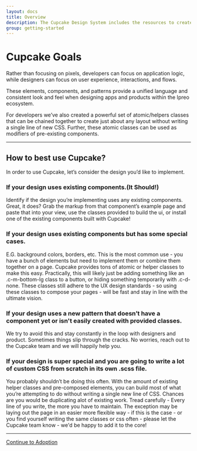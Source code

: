 ```yaml
---
layout: docs
title: Overview
description: The Cupcake Design System includes the resources to create user interfaces consistent with UX principles, design language, and best practices.
group: getting-started
---
```


# Cupcake Goals
Rather than focusing on pixels, developers can focus on application logic, while designers can focus on user experience, interactions, and flows.

These elements, components, and patterns provide a unified language and consistent look and feel when designing apps and products within the Ipreo ecosystem.

For developers we’ve also created a powerful set of atomic/helpers classes that can be chained together to create just about any layout without writing a single line of new CSS. Further, these atomic classes can be used as modifiers of pre-existing components.

--- 

## How to best use Cupcake?
In order to use Cupcake, let’s consider the design you’d like to implement.

### If your design uses existing components.(It Should!)
Identify if the design you’re implementing uses any existing components. Great, it does? Grab the markup from that component’s example page and paste that into your view, use the classes provided to build the ui, or install one of the existing components built with Cupcake!

### If your design uses existing components but has some special cases.
E.G. background colors, borders, etc. This is the most common use - you have a bunch of elements but need to implement them or combine them together on a page. Cupcake provides tons of atomic or helper classes to make this easy. Practically, this will likely just be adding something like an .c-m-bottom-lg class to a button, or hiding something temporarily with .c-d-none. These classes still adhere to the UX design standards - so using these classes to compose your pages - will be fast and stay in line with the ultimate vision.


### If your design uses a new pattern that doesn’t have a component yet or isn't easily created with provided classes.
We try to avoid this and stay constantly in the loop with designers and product. Sometimes things slip through the cracks. No worries, reach out to the Cupcake team and we will happily help you.


### If your design is super special and you are going to write a lot of custom CSS from scratch in its own .scss file. 
You probably shouldn’t be doing this often. With the amount of existing helper classes and pre-composed elements, you can build most of what you’re attempting to do without writing a single new line of CSS. Chances are you would be duplicating alot of existing work. Tread carefully - Every line of you write, the more you have to maintain. The exception may be laying out the page in an easier more flexible way - if this is the case - or you find yourself writing the same classes or css often - please let the Cupcake team know - we'd be happy to add it to the core!

---

<a class="c-btn-link c-pull-right" href="{{ site.url }}{{ site.baseurl }}/content/getting-started/adoption/">
 Continue to Adoption <i class="fa fa-arrow-right"></i>
</a>
